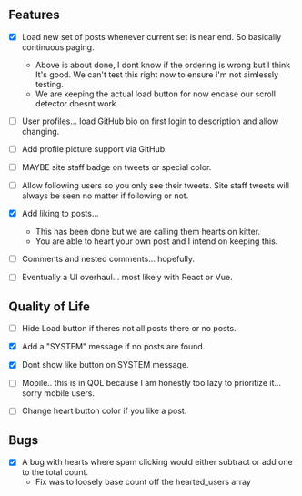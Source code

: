 ## Features

- [x] Load new set of posts whenever current set is near end. So basically continuous paging.

  - Above is about done, I dont know if the ordering is wrong but I think It's good. We can't test this right now to ensure I'm not aimlessly testing.
  - We are keeping the actual load button for now encase our scroll detector doesnt work.

- [ ] User profiles... load GitHub bio on first login to description and allow changing.

- [ ] Add profile picture support via GitHub.

- [ ] MAYBE site staff badge on tweets or special color.

- [ ] Allow following users so you only see their tweets. Site staff tweets will always be seen no matter if following or not.

- [x] Add liking to posts...

  - This has been done but we are calling them hearts on kitter.
  - You are able to heart your own post and I intend on keeping this.

- [ ] Comments and nested comments... hopefully.

- [ ] Eventually a UI overhaul... most likely with React or Vue.

## Quality of Life

- [ ] Hide Load button if theres not all posts there or no posts.

- [x] Add a "SYSTEM" message if no posts are found.

- [x] Dont show like button on SYSTEM message.

- [ ] Mobile.. this is in QOL because I am honestly too lazy to prioritize it... sorry mobile users.

- [ ] Change heart button color if you like a post.

## Bugs

- [x] A bug with hearts where spam clicking would either subtract or add one to the total count.
  - Fix was to loosely base count off the hearted_users array
